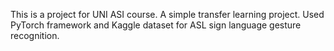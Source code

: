 This is a project for UNI ASI course. A simple transfer learning project.
Used PyTorch framework and Kaggle dataset for ASL sign language gesture recognition.